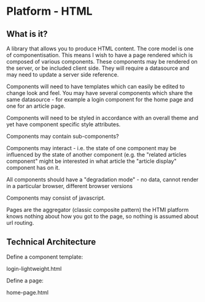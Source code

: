 # Platform - HTML

## What is it?

A library that allows you to produce HTML content. The core model is one of componentisation. This means I wish to have a page rendered which is composed of various components. These components may be rendered on the server, or be included client side. They will require a datasource and may need to update a server side reference.

Components will need to have templates which can easily be edited to change look and feel. You may have several components which share the same datasource - for example a login component for the home page and one for an article page.

Components will need to be styled in accordance with an overall theme and yet have component specific style attributes.

Components may contain sub-components?

Components may interact - i.e. the state of one component may be influenced by the state of another component (e.g. the "related articles component" might be interested in what article the "article display" component has on it.

All components should have a "degradation mode" - no data, cannot render in a particular browser, different browser versions

Components may consist of javascript.

Pages are the aggregator (classic composite pattern) the HTMl platform knows nothing about how you got to the page, so nothing is assumed about url routing.

## Technical Architecture

Define a component template:

login-lightweight.html

Define a page:

home-page.html
<!-- $$(extends basic-page)$$ -->

<head>
 <link />
</head>

<body>
</body>





